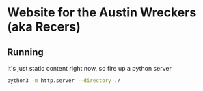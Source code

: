# Website for the Austin Wreckers (aka Recers)

## Running

It's just static content right now, so fire up a python server

```bash
python3 -m http.server --directory ./
```
